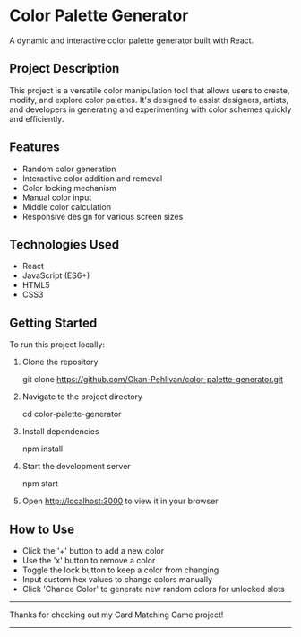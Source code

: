 # Color Palette Generator

A dynamic and interactive color palette generator built with React.

## Project Description

This project is a versatile color manipulation tool that allows users to create, modify, and explore color palettes. It's designed to assist designers, artists, and developers in generating and experimenting with color schemes quickly and efficiently.

## Features

- Random color generation
- Interactive color addition and removal
- Color locking mechanism
- Manual color input
- Middle color calculation
- Responsive design for various screen sizes

## Technologies Used

- React
- JavaScript (ES6+)
- HTML5
- CSS3

## Getting Started

To run this project locally:

1. Clone the repository


    git clone https://github.com/Okan-Pehlivan/color-palette-generator.git


2. Navigate to the project directory


    cd color-palette-generator


3. Install dependencies


    npm install


4. Start the development server


    npm start


5. Open [http://localhost:3000](http://localhost:3000) to view it in your browser

## How to Use

- Click the '+' button to add a new color
- Use the 'x' button to remove a color
- Toggle the lock button to keep a color from changing
- Input custom hex values to change colors manually
- Click 'Chance Color' to generate new random colors for unlocked slots



---

Thanks for checking out my Card Matching Game project!

---
